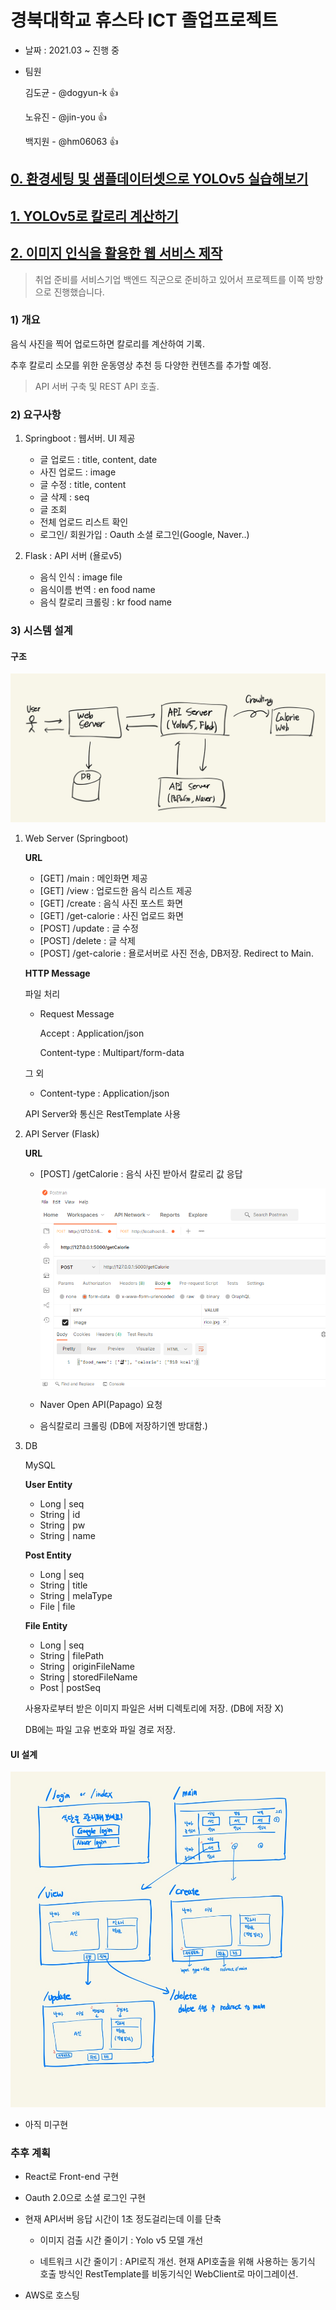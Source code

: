 # 경북대학교 휴스타 ICT 졸업프로젝트

- 날짜 : 2021.03 ~ 진행 중

- 팀원

  김도균 - @dogyun-k 👍
  
  노유진 - @jin-you 👍
  
  백지원 - @hm06063 👍


## [0. 환경세팅 및 샘플데이터셋으로 YOLOv5 실습해보기](https://github.com/dogyun-k/Yolov5/blob/main/Summary/%EC%9A%9C%EB%A1%9C%EC%8B%A4%EC%8A%B5%ED%95%B4%EB%B3%B4%EA%B8%B0.md)

## [1. YOLOv5로 칼로리 계산하기](https://github.com/dogyun-k/Yolov5/blob/main/Summary/Food.md)

## [2. 이미지 인식을 활용한 웹 서비스 제작](https://github.com/dogyun-k/dietblog)

> 취업 준비를 서비스기업 백엔드 직군으로 준비하고 있어서 프로젝트를 이쪽 방향으로 진행했습니다.

### 1) 개요 

음식 사진을 찍어 업로드하면 칼로리를 계산하여 기록.

추후 칼로리 소모를 위한 운동영상 추천 등 다양한 컨텐츠를 추가할 예정.

> API 서버 구축 및 REST API 호출.

### 2) 요구사항

1. Springboot : 웹서버. UI 제공

	- 글 업로드 : title, content, date
	- 사진 업로드 : image
	- 글 수정 : title, content
	- 글 삭제 : seq
	- 글 조회
	- 전체 업로드 리스트 확인
	- 로그인/ 회원가입 : Oauth 소셜 로그인(Google, Naver..)

2. Flask : API 서버 (욜로v5)

	- 음식 인식 : image file
	- 음식이름 번역 : en food name
	- 음식 칼로리 크롤링 : kr food name

	
### 3) 시스템 설계

#### 구조

![구조](Summary/images/구조.png)

1. Web Server (Springboot)

	**URL**
	- [GET] /main : 메인화면 제공
	- [GET] /view : 업로드한 음식 리스트 제공
	- [GET] /create : 음식 사진 포스트 화면
	- [GET] /get-calorie : 사진 업로드 화면
	- [POST] /update : 글 수정
	- [POST] /delete : 글 삭제
	- [POST] /get-calorie : 욜로서버로 사진 전송, DB저장. Redirect to Main.
	
	**HTTP Message**

	파일 처리

	- Request Message
		
		Accept : Application/json

		Content-type : Multipart/form-data

	그 외 

	- Content-type : Application/json

	API Server와 통신은 RestTemplate 사용

2. API Server (Flask)

	**URL**
	- [POST] /getCalorie : 음식 사진 받아서 칼로리 값 응답

		![플라스크](Summary/images/FlaskPost.png)
  
	- Naver Open API(Papago) 요청

	- 음식칼로리 크롤링	(DB에 저장하기엔 방대함.)

3. DB

	MySQL

	**User Entity**
	- Long | seq
	- String | id
	- String | pw
	- String | name

	**Post Entity**
	- Long | seq
	- String | title
	- String | melaType
	- File | file

	**File Entity**
	- Long | seq
	- String | filePath
	- String | originFileName
	- String | storedFileName
	- Post | postSeq


	사용자로부터 받은 이미지 파일은 서버 디렉토리에 저장. (DB에 저장 X)

	DB에는 파일 고유 번호와 파일 경로 저장.

#### UI 설계

![UI설계](Summary/images/UI설계.jpg)

- 아직 미구현

### 추후 계획

- React로 Front-end 구현

- Oauth 2.0으로 소셜 로그인 구현

- 현재 API서버 응답 시간이 1초 정도걸리는데 이를 단축

	- 이미지 검출 시간 줄이기 : Yolo v5 모델 개선
	
	- 네트워크 시간 줄이기 : API로직 개선. 현재 API호출을 위해 사용하는 동기식 호출 방식인 RestTemplate를 비동기식인 WebClient로 마이그레이션.

- AWS로 호스팅

